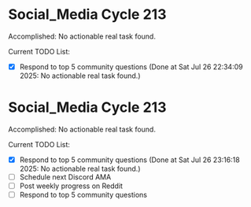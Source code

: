 # Social_Media Cycle 213

Accomplished: No actionable real task found.

Current TODO List:

- [x] Respond to top 5 community questions  (Done at Sat Jul 26 22:34:09 2025: No actionable real task found.)

# Social_Media Cycle 213

Accomplished: No actionable real task found.

Current TODO List:

- [x] Respond to top 5 community questions  (Done at Sat Jul 26 23:16:18 2025: No actionable real task found.)
- [ ] Schedule next Discord AMA
- [ ] Post weekly progress on Reddit
- [ ] Respond to top 5 community questions